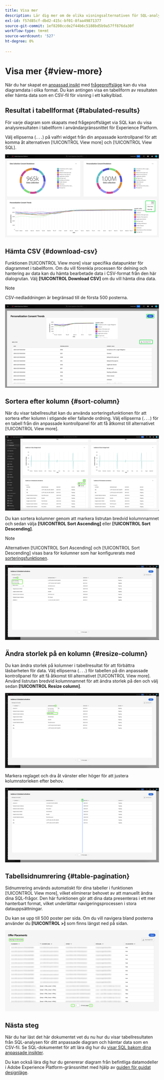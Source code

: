 ```yaml
---
title: Visa mer
description: Lär dig mer om de olika visningsalternativen för SQL-analyserade data. På din anpassade kontrollpanel kan du visa resultaten av analysen i tabellform eller hämta bearbetade data i CSV-format.
exl-id: f57d85cf-dbd2-415c-bf01-8faa49871377
source-git-commit: 1ef8208ccde2f44b6c5188bd5b9a57ff876da30f
workflow-type: tm+mt
source-wordcount: '527'
ht-degree: 0%

---
```


# Visa mer {#view-more}

När du har skapat en [anpassad insikt](../sql-insights/overview.md) med [frågeproffsläge](./overview.md) kan du visa diagramdata i olika format. Du kan antingen visa en tabellform av resultaten eller hämta data som en CSV-fil för visning i ett kalkylblad.

## Resultat i tabellformat {#tabulated-results}

För varje diagram som skapats med frågeproffsläget via SQL kan du visa analysresultaten i tabellform i användargränssnittet för Experience Platform.

Välj ellipserna (`...`) på valfri widget från din anpassade kontrollpanel för att komma åt alternativen [!UICONTROL View more] och [!UICONTROL View SQL].

![En anpassad instrumentpanel med en insiktslistruta med ellipser och alternativen Visa mer och Visa SQL markerade.](../../images/sql-insights/ellipses-dropdown.png)

## Hämta CSV {#download-csv}

Funktionen [!UICONTROL View more] visar specifika datapunkter för diagrammet i tabellform. Om du vill förenkla processen för delning och hantering av data kan du hämta bearbetade data i CSV-format från den här dialogrutan. Välj **[!UICONTROL Download CSV]** om du vill hämta dina data.

>[!NOTE]
>
>CSV-nedladdningen är begränsad till de första 500 posterna.

![En dialogruta som visar en förhandsvisning av dina insikter och de tabellariserade resultaten av din SQL som genererade insikten.](../../images/query-pro-mode/view-more-download-csv.png)

## Sortera efter kolumn {#sort-column}

När du visar tabellresultat kan du använda sorteringsfunktionen för att sortera efter kolumn i stigande eller fallande ordning. Välj ellipserna (`...`) för en tabell från din anpassade kontrollpanel för att få åtkomst till alternativet [!UICONTROL View more].

![En anpassad kontrollpanel med en tabells listruta för ellipser och alternativet Visa fler markerat.](../../images/query-pro-mode/advanced-ellipses-dropdown.png)

Du kan sortera kolumner genom att markera listrutan bredvid kolumnnamnet och sedan välja **[!UICONTROL Sort Ascending]** eller **[!UICONTROL Sort Descending]**.

>[!NOTE]
>
>Alternativen [!UICONTROL Sort Ascending] och [!UICONTROL Sort Descending] visas bara för kolumner som har konfigurerats med [sorteringsfunktionen](./overview.md#advanced-attributes).

![En listruta med tabellkolumner där alternativen Sortera stigande och Sortera fallande är markerade.](../../images/query-pro-mode/advanced-sort-dropdown.png)

## Ändra storlek på en kolumn {#resize-column}

Du kan ändra storlek på kolumner i tabellresultat för att förbättra läsbarheten för data. Välj ellipserna (`...`) för tabellen på din anpassade kontrollpanel för att få åtkomst till alternativet [!UICONTROL View more]. Använd listrutan bredvid kolumnnamnet för att ändra storlek på den och välj sedan **[!UICONTROL Resize column]**.

![En listruta för tabellkolumner med alternativet Ändra storlek markerat.](../../images/query-pro-mode/advanced-resize-dropdown.png)

Markera reglaget och dra åt vänster eller höger för att justera kolumnstorleken efter behov.

![En tabell som visar kolumnstorleksfältet markerat.](../../images/query-pro-mode/advanced-resize-column.png)

## Tabellsidnumrering {#table-pagination}

Sidnumrering används automatiskt för dina tabeller i funktionen [!UICONTROL View more], vilket eliminerar behovet av att manuellt ändra dina SQL-frågor. Den här funktionen gör att dina data presenteras i ett mer hanterbart format, vilket underlättar navigeringsprocessen i stora datauppsättningar.

Du kan se upp till 500 poster per sida. Om du vill navigera bland posterna använder du **[!UICONTROL >]** som finns längst ned på sidan.

![Resultat i tabellformat med resultat och sidnumrering markerade.](../../images/query-pro-mode/advanced-table-pagination.png)

## Nästa steg

När du har läst det här dokumentet vet du nu hur du visar tabellresultaten från SQL-analysen för ditt anpassade diagram och hämtar data som en CSV-fil. Se SQL-dokumentet för att lära dig hur du [visar SQL bakom dina anpassade insikter](./view-more.md).

Du kan också lära dig hur du genererar diagram från befintliga datamodeller i Adobe Experience Platform-gränssnittet med hjälp av [guiden för guidat designläge](../../user-defined-dashboards.md).
